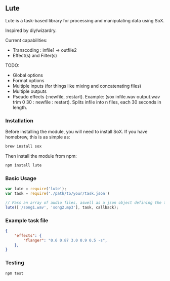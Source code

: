 ## Lute

Lute is a task-based library for processing and manipulating data using SoX.

Inspired by diy/wizardry.

Current capabilities:
* Transcoding : infile1 -> outfile2
* Effect(s) and Filter(s)

TODO:
* Global options
* Format options
* Multiple inputs (for things like mixing and concatenating files)
* Multiple outputs
* Pseudo effects (:newfile, :restart). Example: (sox infile.wav output.wav trim 0 30 : newfile : restart). Splits infile into n files, each 30 seconds in length. 

### Installation

Before installing the module, you will need to install SoX. If you have homebrew, this is as simple as:
```bash
brew install sox
```

Then install the module from npm:

```bash
npm install lute
```

### Basic Usage
```javascript
var lute = require('lute');
var task = require('./path/to/your/task.json')

// Pass an array of audio files, aswell as a json object defining the tasks to execute on these files
lute(['/song1.wav', 'song2.mp3'], task, callback);
```

### Example task file
```json
{
    "effects": {
        "flanger": "0.6 0.87 3.0 0.9 0.5 -s",
    },
}
```

### Testing
```bash
npm test
```

